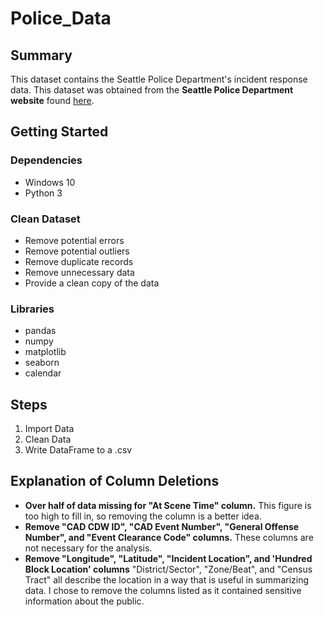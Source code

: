 # Police_Data

## Summary
This dataset contains the Seattle Police Department's incident response data. This dataset was obtained from the **Seattle Police Department website** found [here](https://data.seattle.gov/Public-Safety/Seattle-Police-Department-911-Incident-Response/3k2p-39jp).

## Getting Started
### Dependencies
- Windows 10
- Python 3

### Clean Dataset
- Remove potential errors
- Remove potential outliers
- Remove duplicate records
- Remove unnecessary data
- Provide a clean copy of the data

### Libraries
- pandas
- numpy
- matplotlib
- seaborn
- calendar


## Steps
1. Import Data
2. Clean Data
3. Write DataFrame to a .csv


## Explanation of Column Deletions 
- **Over half of data missing for "At Scene Time" column.**
This figure is too high to fill in, so removing the column is a better idea.
- **Remove "CAD CDW ID", "CAD Event Number", "General Offense Number", and "Event Clearance Code" columns.**
These columns are not necessary for the analysis.
- **Remove "Longitude", "Latitude", "Incident Location", and 'Hundred Block Location' columns**
"District/Sector", "Zone/Beat", and "Census Tract" all describe the location in a way that is useful in summarizing data. I chose to remove the columns listed as it contained sensitive information about the public.
